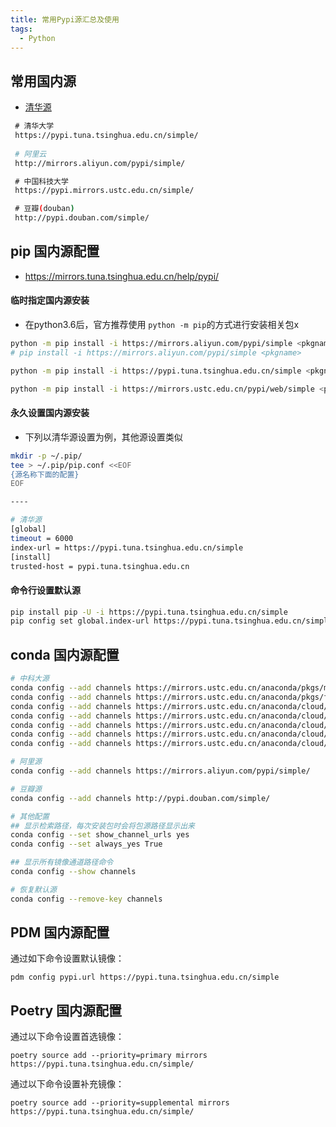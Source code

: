 ```yaml
---
title: 常用Pypi源汇总及使用
tags:
  - Python
---
```



## 常用国内源

- [清华源](https://mirrors.tuna.tsinghua.edu.cn/help/pypi/)

```bash
 # 清华大学 
 https://pypi.tuna.tsinghua.edu.cn/simple/ 
 
 # 阿里云 
 http://mirrors.aliyun.com/pypi/simple/ 

 # 中国科技大学 
 https://pypi.mirrors.ustc.edu.cn/simple/ 

 # 豆瓣(douban) 
 http://pypi.douban.com/simple/ 
```


## pip 国内源配置

- https://mirrors.tuna.tsinghua.edu.cn/help/pypi/

#### 临时指定国内源安装

- 在python3.6后，官方推荐使用 `python -m pip`的方式进行安装相关包x

```bash
python -m pip install -i https://mirrors.aliyun.com/pypi/simple <pkgname>
# pip install -i https://mirrors.aliyun.com/pypi/simple <pkgname>

python -m pip install -i https://pypi.tuna.tsinghua.edu.cn/simple <pkgname>

python -m pip install -i https://mirrors.ustc.edu.cn/pypi/web/simple <pkgname>
```

#### 永久设置国内源安装

- 下列以清华源设置为例，其他源设置类似

```bash
mkdir -p ~/.pip/
tee > ~/.pip/pip.conf <<EOF
{源名称下面的配置}
EOF

----

# 清华源
[global]
timeout = 6000 
index-url = https://pypi.tuna.tsinghua.edu.cn/simple
[install] 
trusted-host = pypi.tuna.tsinghua.edu.cn
```

#### 命令行设置默认源

```bash
pip install pip -U -i https://pypi.tuna.tsinghua.edu.cn/simple
pip config set global.index-url https://pypi.tuna.tsinghua.edu.cn/simple
```



## conda 国内源配置

```bash
# 中科大源
conda config --add channels https://mirrors.ustc.edu.cn/anaconda/pkgs/main/
conda config --add channels https://mirrors.ustc.edu.cn/anaconda/pkgs/free/
conda config --add channels https://mirrors.ustc.edu.cn/anaconda/cloud/conda-forge/
conda config --add channels https://mirrors.ustc.edu.cn/anaconda/cloud/msys2/
conda config --add channels https://mirrors.ustc.edu.cn/anaconda/cloud/bioconda/
conda config --add channels https://mirrors.ustc.edu.cn/anaconda/cloud/menpo/
conda config --add channels https://mirrors.ustc.edu.cn/anaconda/cloud/

# 阿里源
conda config --add channels https://mirrors.aliyun.com/pypi/simple/

# 豆瓣源
conda config --add channels http://pypi.douban.com/simple/

# 其他配置
## 显示检索路径，每次安装包时会将包源路径显示出来
conda config --set show_channel_urls yes
conda config --set always_yes True

## 显示所有镜像通道路径命令
conda config --show channels

# 恢复默认源
conda config --remove-key channels
```



## PDM 国内源配置

通过如下命令设置默认镜像：

```plaintext
pdm config pypi.url https://pypi.tuna.tsinghua.edu.cn/simple
```

## Poetry 国内源配置

通过以下命令设置首选镜像：

```plaintext
poetry source add --priority=primary mirrors https://pypi.tuna.tsinghua.edu.cn/simple/
```

通过以下命令设置补充镜像：

```plaintext
poetry source add --priority=supplemental mirrors https://pypi.tuna.tsinghua.edu.cn/simple/
```
